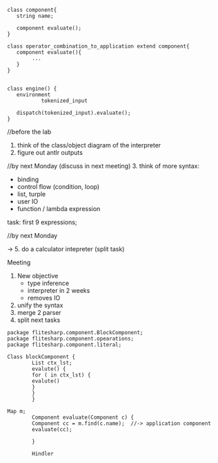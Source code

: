 ```{0}
class component{
   string name;

   component evaluate();
}

class operator_combination_to_application extend component{
   component evaluate(){
        ...
   }
}


class engine() {
   environment
           tokenized_input

   dispatch(tokenized_input).evaluate();
}
```

//before the lab
1. think of the class/object diagram of the interpreter
2. figure out antlr outputs


//by next Monday (discuss in next meeting)
3. think of more syntax:
   - binding
   - control flow (condition, loop)
   - list, turple
   - user IO
   - function / lambda expression

task: first 9 expressions;

//by next Monday

-> 5. do a calculator intepreter (split task)

Meeting
1. New objective
   - type inference
   - interpreter in 2 weeks
   - removes IO
2. unify the syntax
3. merge 2 parser
4. split next tasks



```{0}
package flitesharp.component.BlockComponent;
package flitesharp.component.opearations;
package flitesharp.component.literal;
        
Class blockComponent {
        List ctx_lst;
        evalute() {
        for ( in ctx_lst) {
        evalute()
        }
        }
        }
```

```{0}
Map m;
        Component evaluate(Component c) {
        Component cc = m.find(c.name);  //-> application component
        evaluate(cc);

        }

        Hindler
```